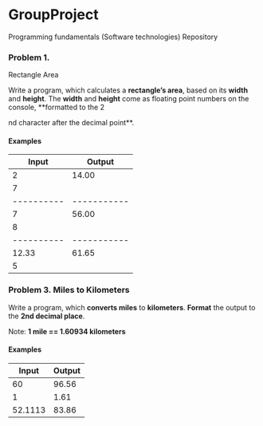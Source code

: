 ﻿# GroupProject
Programming fundamentals (Software technologies) Repository  

### Problem 1.                 
Rectangle Area

Write a program, which calculates a **rectangle’s area**, based on its **width**
and **height**. The **width** and **height** come as
floating point numbers on the console, **formatted
to the 2

nd character after the decimal point**.

#### Examples

|**Input** | **Output**|
|----------|-----------|
|  2       |  14.00    |
|  7       |           |
|----------|-----------|
|  7       |  56.00    |
|  8       |           |
|----------|-----------|
| 12.33    |  61.65    |
|  5       |           |


### Problem 3. Miles to Kilometers

Write a program, which **converts miles** to **kilometers**. **Format** the output
to the **2nd decimal place**.

Note: **1 mile ==
1.60934 kilometers**

#### Examples

 

|**Input**|**Output**| 
|---------|----------|
|60       |96.56     | 
|1	  |1.61      | 
|52.1113  |83.86     |